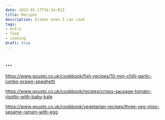 ```yaml
---
date: 2023-05-17T16:34:01Z
title: Recipes
description: Dishes even I can cook
tags:
- entry
- food
- cooking
draft: true
---
```

…
---

https://www.gousto.co.uk/cookbook/fish-recipes/10-min-chilli-garlic-jumbo-prawn-spaghetti

https://www.gousto.co.uk/cookbook/recipes/crispy-sausage-tomato-risotto-with-baby-kale

https://www.gousto.co.uk/cookbook/vegetarian-recipes/three-veg-miso-sesame-ramen-with-egg
